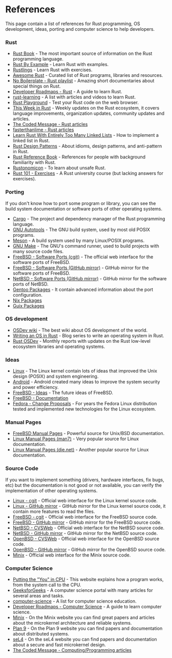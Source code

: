 # References

This page contain a list of references for Rust programming, OS development, ideas, porting and computer science to help developers.

### Rust

- [Rust Book](https://doc.rust-lang.org/stable/book/) - The most important source of information on the Rust programming language.
- [Rust By Example](https://doc.rust-lang.org/stable/rust-by-example/) - Learn Rust with examples.
- [Rustlings](https://github.com/rust-lang/rustlings) - Learn Rust with exercises.
- [Awesome Rust](https://github.com/rust-unofficial/awesome-rust) - Curated list of Rust programs, libraries and resources.
- [No Boilerplate - Rust playlist](https://www.youtube.com/playlist?list=PLZaoyhMXgBzoM9bfb5pyUOT3zjnaDdSEP) - Amazing short documentaries about special things on Rust.
- [Developer Roadmaps - Rust](https://roadmap.sh/rust) - A guide to learn Rust.
- [rust-learning](https://github.com/ctjhoa/rust-learning) - A list with articles and videos to learn Rust.
- [Rust Playground](https://play.rust-lang.org/) - Test your Rust code on the web browser.
- [This Week in Rust](https://this-week-in-rust.org/) - Weekly updates on the Rust ecosystem, it covers language improvements, organization updates, community updates and articles.
- [The Coded Message - Rust articles](https://www.thecodedmessage.com/tags/rust/)
- [fasterthanlime - Rust articles](https://fasterthanli.me/tags/rust)
- [Learn Rust With Entirely Too Many Linked Lists](https://rust-unofficial.github.io/too-many-lists/) - How to implement a linked list in Rust.
- [Rust Design Patterns](https://rust-unofficial.github.io/patterns/intro.html) - About idioms, design patterns, and anti-pattern in Rust.
- [Rust Reference Book](https://doc.rust-lang.org/reference/index.html) - References for people with background familiarity with Rust.
- [Rustonomicon](https://doc.rust-lang.org/nomicon/) - To learn about unsafe Rust.
- [Rust 101 - Exercises](https://101-rs.tweede.golf/) - A Rust university course (but lacking answers for exercises).

### Porting

If you don't know how to port some program or library, you can see the build system documentation or software ports of other operating systems.

- [Cargo](https://doc.rust-lang.org/cargo/) - The project and dependency manager of the Rust programming language.
- [GNU Autotools](https://www.gnu.org/software/automake/) - The GNU build system, used by most old POSIX programs.
- [Meson](https://mesonbuild.com/) - A build system used by many Linux/POSIX programs.
- [GNU Make](https://www.gnu.org/software/make/) - The GNU's command runner, used to build projects with many source code files.
- [FreeBSD - Software Ports (cgit)](https://cgit.freebsd.org/ports/) - The official web interface for the software ports of FreeBSD.
- [FreeBSD - Software Ports (GitHub mirror)](https://github.com/freebsd/freebsd-ports) - GitHub mirror for the software ports of FreeBSD.
- [NetBSD - Software Ports (GitHub mirror)](https://github.com/NetBSD/pkgsrc) - GitHub mirror for the software ports of NetBSD.
- [Gentoo Packages](https://packages.gentoo.org/) - It contain advanced information about the port configuration.
- [Nix Packages](https://github.com/NixOS/nixpkgs)
- [Guix Packages](https://git.savannah.gnu.org/cgit/guix.git)

### OS development

- [OSDev wiki](https://wiki.osdev.org/Expanded_Main_Page) - The best wiki about OS development of the world.
- [Writing an OS in Rust](https://os.phil-opp.com/) - Blog series to write an operating system in Rust.
- [Rust OSDev](https://rust-osdev.com/) - Monthly reports with updates on the Rust low-level ecosystem libraries and operating systems.

### Ideas

- [Linux](https://www.kernel.org/) - The Linux kernel contain lots of ideas that improved the Unix design (POSIX) and system engineering.
- [Android](https://developer.android.com/) - Android created many ideas to improve the system security and power efficiency.
- [FreeBSD - Ideas](https://wiki.freebsd.org/IdeasPage) - The future ideas of FreeBSD.
- [FreeBSD - Documentation](https://docs.freebsd.org/en/)
- [Fedora - Change Proposals](https://fedoraproject.org/wiki/Changes) - For years the Fedora Linux distribution tested and implemented new technologies for the Linux ecosystem.

### Manual Pages

- [FreeBSD Manual Pages](https://man.freebsd.org/cgi/man.cgi) - Powerful source for Unix/BSD documentation.
- [Linux Manual Pages (man7)](https://www.man7.org/linux/man-pages/) - Very popular source for Linux documentation.
- [Linux Manual Pages (die.net)](https://linux.die.net/man/) - Another popular source for Linux documentation.

### Source Code

If you want to implement something (drivers, hardware interfaces, fix bugs, etc) but the documentation is not good or not available, you can verify the implementation of other operating systems.

- [Linux - cgit](https://git.kernel.org/) - Official web interface for the Linux kernel source code.
- [Linux - GitHub mirror](https://github.com/torvalds/linux) - GitHub mirror for the Linux kernel source code, it contain more features to read the files.
- [FreeBSD - cgit](https://cgit.freebsd.org/) - Official web interface for the FreeBSD source code.
- [FreeBSD - GitHub mirror](https://github.com/freebsd/freebsd-src) - GitHub mirror for the FreeBSD source code.
- [NetBSD - CVSWeb](http://cvsweb.netbsd.org/) - Official web interface for the NetBSD source code.
- [NetBSD - GitHub mirror](https://github.com/NetBSD/src) - GitHub mirror for the NetBSD source code.
- [OpenBSD - CVSWeb](https://cvsweb.openbsd.org/) - Official web interface for the OpenBSD source code.
- [OpenBSD - GitHub mirror](https://github.com/openbsd/src) - GitHub mirror for the OpenBSD source code.
- [Minix](https://git.minix3.org/index.cgi?p=minix.git) - Official web interface for the Minix source code.

### Computer Science

- [Putting the "You" in CPU](https://cpu.land/) - This website explains how a program works, from the system call to the CPU.
- [GeeksforGeeks](https://www.geeksforgeeks.org/) - A computer science portal with many articles for several areas and tasks.
- [computer-science](https://github.com/ossu/computer-science) - A list for computer science education.
- [Developer Roadmaps - Computer Science](https://roadmap.sh/computer-science) - A guide to learn computer science.
- [Minix](https://minix3.org/) - On the Minix website you can find great papers and articles about the microkernel architecture and reliable systems.
- [Plan 9](https://plan9.io/plan9/) - On the Plan 9 website you can find papers and documentation about distributed systems.
- [seL4](https://sel4.systems/) - On the seL4 website you can find papers and documentation about a secure and fast microkernel design.
- [The Coded Message - Computing/Programming articles](https://www.thecodedmessage.com/tags/computers)